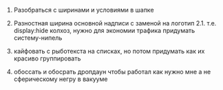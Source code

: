 1. Разобраться с ширинами и условиями в шапке
2. Разностная ширина основной надписи с заменой на логотип
2.1. т.е. display:hide колхоз, нужно для экономии трафика придумать систему-нипель
3. кайфовать с рыботекста на списках, но потом придумать как их красиво группировать 

4. обоссать и обосрать дропдаун чтобы работал как нужно мне а не сферическому негру в вакууме
